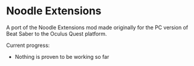 # Noodle Extensions

A port of the Noodle Extensions mod made originally for the PC version of Beat Saber to the Oculus Quest platform.

Current progress:
* Nothing is proven to be working so far